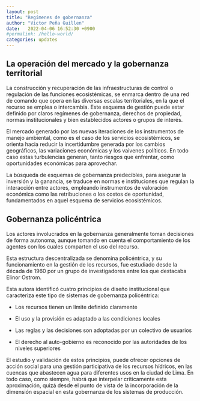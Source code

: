 ```yaml
---
layout: post
title: "Regímenes de gobernanza"
author: "Victor Peña Guillen"
date:   2022-04-06 16:52:30 +0900
#permalink: /hello-world/
categories: updates
---
```


## La operación del mercado y la gobernanza territorial

La construcción y recuperación de las infraestructuras de control o regulación de las funciones ecosistémicas, se enmarca dentro de una red de comando que opera en las diversas escalas territoriales, en la que el recurso se emplea o intercambia. Este esquema de gestión puede estar definido por claros regímenes de gobernanza, derechos de propiedad, normas institucionales y bien establecidos actores o grupos de interés.

El mercado generado por las nuevas iteraciones de los instrumentos de manejo ambiental, como es el caso de los servicios ecosistémicos, se orienta hacia reducir la incertidumbre generada por los cambios geográficos, las variaciones económicas y los vaivenes políticos. En todo caso estas turbulencias generan, tanto riesgos que enfrentar, como oportunidades económicas para aprovechar.

La búsqueda de esquemas de gobernanza predecibles, para asegurar la inversión y la ganancia, se traduce en normas e instituciones que regulan la interacción entre actores, empleando instrumentos de valoración económica como las retribuciones o los costos de oportunidad, fundamentados en aquel esquema de servicios ecosistémicos.

## Gobernanza policéntrica

Los actores involucrados en la gobernanza generalmente toman decisiones de forma autonoma, aunque tomando en cuenta el comportamiento de los agentes con los cuales comparten el uso del recurso.

Esta estructura descentralizada se denomina policéntrica, y su funcionamiento en la gestión de los recursos, fue estudiado desde la década de 1960 por un grupo de investigadores entre los que destacaba Elinor Ostrom.

Esta autora identificó cuatro principios de diseño institucional que caracteriza este tipo de sistemas de gobernanza policéntrica:

- Los recursos tienen un límite definido claramente

- El uso y la provisión es adaptado a las condiciones locales

- Las reglas y las decisiones son adoptadas por un colectivo de usuarios

- El derecho al auto-gobierno es reconocido por las autoridades de los niveles superiores

El estudio y validación de estos principios, puede ofrecer opciones de acción social para una gestión participativa de los recursos hídricos, en las cuencas que abastecen agua para diferentes usos en la ciudad de Lima. En todo caso, como siempre, habrá que interpelar críticamente esta aproximación, quizá desde el punto de vista de la incorporación de la dimensión espacial en esta gobernanza de los sistemas de producción.
